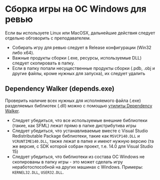 # Сборка игры на ОС Windows для ревью

Если вы используете Linux или MacOSX, дальнейшие действия следует отдельно обговорить с преподавателем.

- Собирать игру для ревью следует в Release конфигурации (Win32 либо x64).
- Важные продукты сборки (.exe, ресурсы, используемые DLL) следует скопировать в папку.
- Если в папку попали несущественные продукты сборки (.pdb, .obj и другие файлы, кроме нужных для запуска), их следует удалить

## Dependency Walker (depends.exe)

Проверить наличие всех нужных для исполняемого файла (.exe) разделяемых библиотек (.dll) можно с помощью [утилиты Dependency Walker](http://www.dependencywalker.com/).

- Следует убедиться, что все используемые внешние библиотеки (такие, как SFML) лежат прямо в папке дистрибутива игры
- Следует убедиться, что устанавливаемые вместе с Visual Studio Redistributable Package библиотеки, такие как `MSVCP140.DLL` и `VCRUNTIME140.DLL`, также лежат в папке и имеют нужную версию (та же версия, с SDK которой собран проект, т.е. 14.0 для Visual Studio 15)
- Следует убедиться, что библиотеки из состава ОС Windows не скопированы в папку игры - это может сделать игру неработоспособной на других машинах с Windows. Примеры: `KERNEL32.DLL`, `USER32.DLL`.
